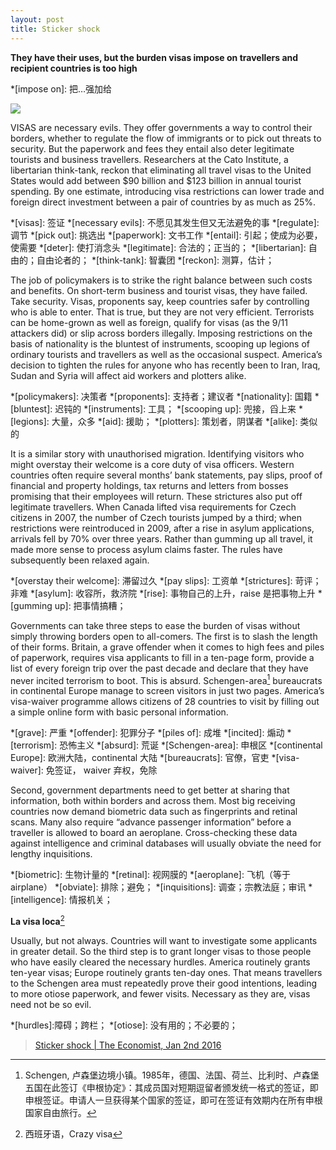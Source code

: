 ```yaml
---
layout: post
title: Sticker shock
---
```

__They have their uses, but the burden visas impose on travellers and recipient countries is too high__

*[impose on]: 把…强加给

![](http://cdn.static-economist.com/sites/default/files/imagecache/full-width/images/print-edition/20160102_LDP002_0.jpg)

VISAS are necessary evils. They offer governments a way to control their borders, whether to regulate the flow of 
immigrants or to pick out threats to security. But the paperwork and fees they entail also deter legitimate tourists 
and business travellers. Researchers at the Cato Institute, a libertarian think-tank, reckon that eliminating all 
travel visas to the United States would add between $90 billion and $123 billion in annual tourist spending. By one 
estimate, introducing visa restrictions can lower trade and foreign direct investment between a pair of countries 
by as much as 25%.

*[visas]: 签证
*[necessary evils]: 不愿见其发生但又无法避免的事
*[regulate]: 调节
*[pick out]: 挑选出
*[paperwork]: 文书工作
*[entail]: 引起；使成为必要，使需要
*[deter]: 使打消念头
*[legitimate]: 合法的；正当的；
*[libertarian]: 自由的；自由论者的；
*[think-tank]: 智囊团
*[reckon]: 测算，估计；

The job of policymakers is to strike the right balance between such costs and benefits. On short-term business and 
tourist visas, they have failed. Take security. Visas, proponents say, keep countries safer by controlling who is 
able to enter. That is true, but they are not very efficient. Terrorists can be home-grown as well as foreign, 
qualify for visas (as the 9/11 attackers did) or slip across borders illegally. Imposing restrictions on the basis 
of nationality is the bluntest of instruments, scooping up legions of ordinary tourists and travellers as well as 
the occasional suspect. America’s decision to tighten the rules for anyone who has recently been to Iran, Iraq, 
Sudan and Syria will affect aid workers and plotters alike.

*[policymakers]: 决策者
*[proponents]: 支持者；建议者
*[nationality]: 国籍
*[bluntest]: 迟钝的
*[instruments]: 工具；
*[scooping up]: 兜接，舀上来
*[legions]: 大量，众多
*[aid]: 援助；
*[plotters]: 策划者，阴谋者
*[alike]: 类似的

It is a similar story with unauthorised migration. Identifying visitors who might overstay their welcome is a core
duty of visa officers. Western countries often require several months’ bank statements, pay slips, proof of financial 
and property holdings, tax returns and letters from bosses promising that their employees will return. 
These strictures also put off legitimate travellers. When Canada lifted visa requirements for Czech citizens in 2007, 
the number of Czech tourists jumped by a third; when restrictions were reintroduced in 2009, after a rise in asylum 
applications, arrivals fell by 70% over three years. Rather than gumming up all travel, it made more sense to process 
asylum claims faster. The rules have subsequently been relaxed again.

*[overstay their welcome]: 滞留过久
*[pay slips]: 工资单
*[strictures]: 苛评；非难
*[asylum]: 收容所，救济院
*[rise]: 事物自己的上升，raise 是把事物上升
*[gumming up]: 把事情搞糟；

Governments can take three steps to ease the burden of visas without simply throwing borders open to all-comers. 
The first is to slash the length of their forms. Britain, a grave offender when it comes to high fees and piles of 
paperwork, requires visa applicants to fill in a ten-page form, provide a list of every foreign trip over the past 
decade and declare that they have never incited terrorism to boot. This is absurd. Schengen-area[^1] bureaucrats in 
continental Europe manage to screen visitors in just two pages. America’s visa-waiver programme allows citizens of 
28 countries to visit by filling out a simple online form with basic personal information.

*[grave]: 严重
*[offender]: 犯罪分子
*[piles of]: 成堆
*[incited]: 煽动
*[terrorism]: 恐怖主义
*[absurd]: 荒诞
*[Schengen-area]: 申根区
*[continental Europe]: 欧洲大陆，continental 大陆
*[bureaucrats]: 官僚，官吏
*[visa-waiver]: 免签证， waiver 弃权，免除

Second, government departments need to get better at sharing that information, both within borders and across them. 
Most big receiving countries now demand biometric data such as fingerprints and retinal scans. Many also require 
“advance passenger information” before a traveller is allowed to board an aeroplane. Cross-checking these data 
against intelligence and criminal databases will usually obviate the need for lengthy inquisitions.

*[biometric]: 生物计量的
*[retinal]: 视网膜的
*[aeroplane]: 飞机（等于airplane）
*[obviate]: 排除；避免；
*[inquisitions]: 调查；宗教法庭；审讯
*[intelligence]: 情报机关；

__La visa loca__[^2]

Usually, but not always. Countries will want to investigate some applicants in greater detail. So the third step 
is to grant longer visas to those people who have easily cleared the necessary hurdles. America routinely grants 
ten-year visas; Europe routinely grants ten-day ones. That means travellers to the Schengen area must repeatedly 
prove their good intentions, leading to more otiose paperwork, and fewer visits. Necessary as they are, visas 
need not be so evil.

*[hurdles]:障碍；跨栏；
*[otiose]: 没有用的；不必要的；

[^1]: Schengen, 卢森堡边境小镇。1985年，德国、法国、荷兰、比利时、卢森堡五国在此签订《申根协定》：其成员国对短期逗留者颁发统一格式的签证，即申根签证。申请人一旦获得某个国家的签证，即可在签证有效期内在所有申根国家自由旅行。
[^2]: 西班牙语，Crazy visa

> [Sticker shock \| The Economist, Jan 2nd 2016](http://www.economist.com/news/leaders/21684782-they-have-their-uses-burden-visas-impose-travellers-and-recipient-countries-too)
